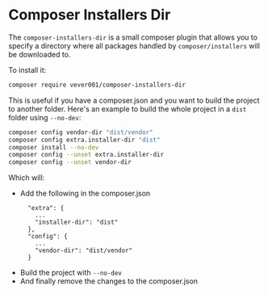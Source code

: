 # Composer Installers Dir

The `composer-installers-dir` is a small composer plugin that allows you to specify a directory where all packages
handled by `composer/installers` will be downloaded to.

To install it:
```sh
composer require vever001/composer-installers-dir
```

This is useful if you have a composer.json and you want to build the project to another folder.
Here's an example to build the whole project in a `dist` folder using `--no-dev`:
```sh
composer config vendor-dir "dist/vendor"
composer config extra.installer-dir "dist"
composer install --no-dev
composer config --unset extra.installer-dir
composer config --unset vendor-dir
```

Which will:
  - Add the following in the composer.json
    ```
      "extra": {
        ...
        "installer-dir": "dist"
      },
      "config": {
        ...
        "vendor-dir": "dist/vendor"
      }
    ```
  - Build the project with `--no-dev`
  - And finally remove the changes to the composer.json
